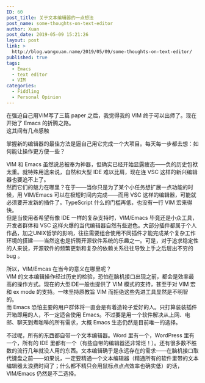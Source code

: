 ```yaml
---
ID: 60
post_title: 关于文本编辑器的一点想法
post_name: some-thoughts-on-text-editor
author: Xuan
post_date: 2019-05-09 15:21:26
layout: post
link: >
  http://blog.wangxuan.name/2019/05/09/some-thoughts-on-text-editor/
published: true
tags:
  - Emacs
  - text editor
  - VIM
categories:
  - Fiddling
  - Personal Opinion
---
```

在强迫自己用VIM写了三篇 paper 之后，我觉得我的 VIM 终于可以出师了。现在开始了 Emacs 的折腾之路。  
这其间有几点感触

掌握新的编辑器的最佳方法是逼自己用它完成一个大项目。每天每一步都去想：如何能让操作更方便一些？

VIM 和 Emacs 虽然说总被奉为神器，但确实已经开始显露疲态——负的历史包袱太重。就特殊用途来说，自然和大型 IDE 难以比肩，现在连 VSC 这样的新兴编辑器也要追不上了。  
然而它们的魅力在哪里？在于——当你只是为了某个小任务想扩展一点功能的时候，用 VIM/Emacs 可以在极短时间内完成——而用 VSC 这样的编辑器，可能就必须要开发新的插件了。TypeScript 什么的门槛再低，也没有一行 VIM 宏来得快。  
但是当使用者希望有像 IDE 一样的复杂支持时，VIM/Emacs 毕竟还是小众工具，开发者群体和 VSC 这样火爆的当代编辑器自然有些逊色。大部分插件都属于个人作品，加之UNIX哲学的影响，往往需要组合使用不同插件才能完成某个复杂工作环境的搭建——当然这也是折腾开源软件系统的乐趣之一。可是，对于追求稳定性的人来说，开源软件的频繁更新和复杂的依赖关系往往导致上手之后层出不穷的 bug 。

所以，VIM/Emcas 在当今的意义在哪里呢？  
VIM 的文本编辑操作经过历史的检验，恐怕在脑机接口出现之前，都会是效率最高的操作方式。现在的大型IDE一般也提供了 VIM 模式的支持，甚至于对 VIM 宏和 ex mode 的支持。一味坚持原教旨 VIM 而拒绝这些先进工具显然是不明智的。  
而 Emacs 恐怕主要的用户群体将一直会是有着造轮子爱好的人。只打算装装插件开箱即用的人，不一定适合使用 Emacs。不过要是用一个软件解决从上网、电邮、聊天到煮咖啡的所有需求，大概 Emacs 生态仍然是目前唯一的选择。  

不过呢，所有的东西都自带一个文本编辑器。Word 里有一个，WordPress 里有一个，所有的 IDE 里都有一个（有些自带的编辑器还非常烂！）。还有很多数不胜数的流行几年就没人用的东西。文本编辑确乎是永远存在的需求——在脑机接口取代键盘之前——如果说，一定要精通一个文本编辑器（精通所有的软件里带的文本编辑器太浪费时间了；什么都不精只会用鼠标点点点效率也确实低）的话，VIM/Emacs 仍然是不二选择。
